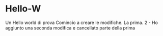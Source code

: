 # Hello-W
Un Hello world di prova
Comincio a creare le modifiche. La prima.
2 - Ho aggiunto una seconda modifica e cancellato parte della prima
